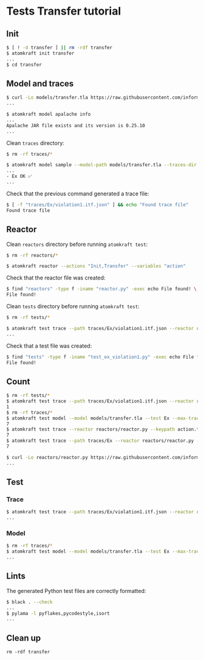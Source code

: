 # Tests Transfer tutorial

## Init

```sh
$ [ ! -d transfer ] || rm -rdf transfer
$ atomkraft init transfer
...
$ cd transfer
```

## Model and traces

<!-- $MDX dir=transfer -->
```sh
$ curl -Lo models/transfer.tla https://raw.githubusercontent.com/informalsystems/atomkraft/dev/examples/cosmos-sdk/transfer/transfer.tla
...
```

```sh
$ atomkraft model apalache info
...
Apalache JAR file exists and its version is 0.25.10
...
```

Clean `traces` directory:

<!-- $MDX dir=transfer -->
```sh
$ rm -rf traces/*
```

<!-- $MDX dir=transfer -->
```sh
$ atomkraft model sample --model-path models/transfer.tla --traces-dir traces --examples Ex
...
- Ex OK ✅
...
```

Check that the previous command generated a trace file:

<!-- $MDX dir=transfer -->
```sh
$ [ -f "traces/Ex/violation1.itf.json" ] && echo "Found trace file"
Found trace file
```

## Reactor

Clean `reactors` directory before running `atomkraft test`:

<!-- $MDX dir=transfer -->
```sh
$ rm -rf reactors/*
```

<!-- $MDX dir=transfer -->
```sh
$ atomkraft reactor --actions "Init,Transfer" --variables "action"
```

Check that the reactor file was created:

<!-- $MDX dir=transfer -->
```sh
$ find "reactors" -type f -iname "reactor.py" -exec echo File found! \;
File found!
```

Clean `tests` directory before running `atomkraft test`:

<!-- $MDX dir=transfer -->
```sh
$ rm -rf tests/*
```

<!-- $MDX dir=transfer -->
```sh
$ atomkraft test trace --path traces/Ex/violation1.itf.json --reactor reactors/reactor.py --keypath action.tag --verbose
...
```

Check that a test file was created:

<!-- $MDX dir=transfer -->
```sh
$ find "tests" -type f -iname "test_ex_violation1.py" -exec echo File found! \;
File found!
```

## Count

<!-- $MDX dir=transfer -->
```sh
$ rm -rf tests/*
$ atomkraft test trace --path traces/Ex/violation1.itf.json --reactor reactors/reactor.py --keypath action.tag --verbose | grep PASSED | wc -l | xargs
1
$ rm -rf traces/*
$ atomkraft test model --model models/transfer.tla --test Ex --max-trace 7 --view View --reactor reactors/reactor.py --keypath action.tag | grep PASSED | wc -l | xargs
7
$ atomkraft test trace --reactor reactors/reactor.py --keypath action.tag --all --verbose | grep PASSED | wc -l | xargs
7
$ atomkraft test trace --path traces/Ex --reactor reactors/reactor.py --keypath action.tag --verbose | grep PASSED | wc -l | xargs
7
```

<!-- $MDX dir=transfer -->
```sh
$ curl -Lo reactors/reactor.py https://raw.githubusercontent.com/informalsystems/atomkraft/dev/examples/cosmos-sdk/transfer/reactor.py
...
```

## Test

### Trace

<!-- $MDX dir=transfer -->
```sh
$ atomkraft test trace --path traces/Ex/violation1.itf.json --reactor reactors/reactor.py --keypath action.tag
...
```

### Model

<!-- $MDX dir=transfer -->
```sh
$ rm -rf traces/*
$ atomkraft test model --model models/transfer.tla --test Ex --max-trace 3 --view View --reactor reactors/reactor.py --keypath action.tag
...
```

## Lints

The generated Python test files are correctly formatted:

<!-- $MDX dir=transfer -->
```sh
$ black . --check
...
$ pylama -l pyflakes,pycodestyle,isort
...
```

## Clean up

```
rm -rdf transfer
```
